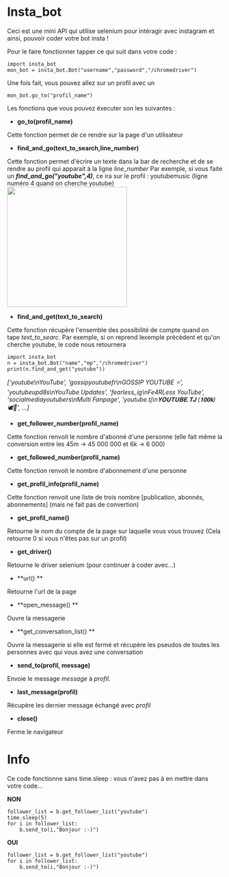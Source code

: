 # Insta_bot
Ceci est une mini API qui utilise selenium pour intéragir avec instagram et ainsi, pouvoir coder votre bot insta !

Pour le faire fonctionner tapper ce qui suit dans votre code :
````
import insta_bot
mon_bot = insta_bot.Bot("username","password","/chromedriver")
`````
Une fois fait, vous pouvez allez sur un profil avec un 
````
mon_bot.go_to("profil_name")
`````
Les fonctions que vous pouvez éxecuter son les suivantes :

- **go_to(profil_name)**

Cette fonction permet de ce rendre sur la page d'un utilisateur
- **find_and_go(text_to_search,line_number)**

Cette fonction permet d'écrire un texte dans la bar de recherche et de se rendre au profil qui apparait à la ligne *line_number*
Par exemple, si vous faite un ***find_and_go("youtube",4)***, ce ira sur le profil : youtubemusic (ligne numéro 4 quand on cherche youtube)
<img src="/image/1.png" width="280" />
- **find_and_get(text_to_search)**

Cette fonction récupère l'ensemble des possibilité de compte quand on tape *text_to_searc*. Par exemple, si on reprend lexemple prècèdent et qu'on cherche youtube, le code nous retournera 

`````
import insta_bot
n = insta_bot.Bot("name","mp","/chromedriver")
print(n.find_and_get("youtube"))
`````

*['youtube\nYouTube', 'gossipyoutubefr\nGOSSIP YOUTUBE ⭐️', 'youtubeupd8s\nYouTube Updates', 'fearless_ig\nFe4RLess YouTube', 'socialmediayoutubers\nMulti Fanpage', 'youtube.tj\n𝐘𝐎𝐔𝐓𝐔𝐁𝐄.𝐓𝐉 (𝟏𝟎𝟎𝐤) 🕊🤍', ...]*


- **get_follower_number(profil_name)**

Cette fonction renvoit le nombre d'abonné d'une personne (elle fait même la conversion entre les 45m -> 45 000 000 et 6k -> 6 000)

- **get_followed_number(profil_name)**

Cette fonction renvoit le nombre d'abonnement d'une personne

- **get_profil_info(profil_name)**

Cette fonction renvoit une liste de trois nombre [publication, abonnés, abonnements] (mais ne fait pas de convertion)

- **get_profil_name()**

Retourne le nom du compte de la page sur laquelle vous vous trouvez (Cela retourne 0 si vous n'êtes pas sur un profil)

- **get_driver()**

Retourne le driver selenium (pour continuer à coder avec...)

- **url() **

Retourne l'url de la page

- **open_message() **

Ouvre la messagerie

- **get_conversation_list() **

Ouvre la messagerie si elle est fermé et récupère les pseudos de toutes les personnes avec qui vous avez une conversation

- **send_to(profil, message)**

Envoie le message *message* à *profil*.

- **last_message(profil)**

Récupère les dernier message échangé avec *profil*

- **close()**

Ferme le navigateur

# Info

Ce code fonctionne sans time.sleep : vous n'avez pas à en mettre dans votre code...

**NON**
````
follower_list = b.get_follower_list("youtube")
time.sleep(5)
for i in follower_list:
    b.send_to(i,"Bonjour :-)")
`````

**OUI**
````
follower_list = b.get_follower_list("youtube")
for i in follower_list:
    b.send_to(i,"Bonjour :-)")
`````
